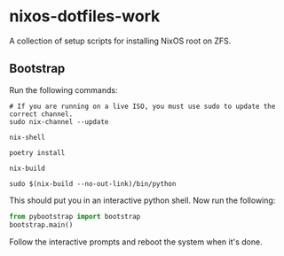 # nixos-dotfiles-work
A collection of setup scripts for installing NixOS root on ZFS.

## Bootstrap

Run the following commands:

```shell
# If you are running on a live ISO, you must use sudo to update the correct channel.
sudo nix-channel --update

nix-shell

poetry install

nix-build

sudo $(nix-build --no-out-link)/bin/python
```

This should put you in an interactive python shell. Now run the following:

```python
from pybootstrap import bootstrap
bootstrap.main()
```

Follow the interactive prompts and reboot the system when it's done.